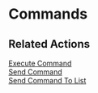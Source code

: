 # Commands

## Related Actions

[Execute Command](../reference/actions.md#execute-command)  
[Send Command](../reference/actions.md#send-command)  
[Send Command To List](../reference/actions.md#send-command-to-list)

